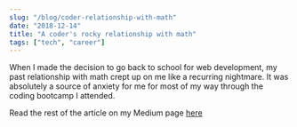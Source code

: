 ```yaml
---
slug: "/blog/coder-relationship-with-math"
date: "2018-12-14"
title: "A coder's rocky relationship with math"
tags: ["tech", "career"]
---
```


When I made the decision to go back to school for web development, my past relationship with math crept up on me like a recurring nightmare. It was absolutely a source of anxiety for me for most of my way through the coding bootcamp I attended.

Read the rest of the article on my Medium page [here](https://blog.usejournal.com/my-rocky-relationship-with-math-51a3021d9230)
